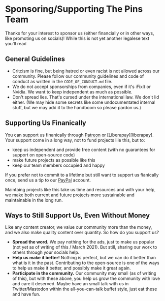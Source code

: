 # Sponsoring/Supporting The Pins Team

Thanks for your interest to sponsor us (either financially or
in other ways, like promoting us on socials)! While this is not
yet another legalese text you'll read

## General Guidelines

* Critcism is fine, but being hatred or even racist is not
  allowed across our community. Please follow our community
  guidelines and code of conduct as written in the
  `CODE_OF_CONDUCT.md` file.
* We do not accept sponsorships from companies, even if it's
  iFixIt or Nvidia. We want to keep independent as much as
  possible.
* Don't spread lies. That's cursed under the international law.
  We don't lid either. (We may hide some secrets like some
  undocumentated internal stuff, but we may add it to the handboom
  so please pardon us.)

## Supporting Us Finanically

You can support us finanically through [Patreon][patreon] or
[Liberapay][liberapay]. Your support come in a long way, not
to fund projects lile this, but to:

[patreon]: https://patreon.com/thepinsteam
[libreapay]: https://libreapay.com/thepunsteam

- keep us independent and provide free content (with no
  guarantees for support on open-source code)
- make future projects as possible like this
- keep our team members occupied and happy

If you prefer not to commit to a lifetime but still want to
support us fianically once, send us a tip to our [PayPal][paypal]
account.

<!-- Links to rtapp.tk will work after maybe May or June?  -->
[paypal]: https://rtapp.tk/support-thepinsteam/paypal

Maintaing projects like this take us time and resources and with
your help, we make both current and future projects more
sustainable and maintainable in the long run.

## Ways to Still Support Us, Even Without Money

Like any content creator, we value our community more than
the money, and we also make quality content over quantity.
So how do you support us?

- **Spread the word.** We pay nothing for the ads, just to make
  us popular (not yet as of writing of this / March 2021).
  But still, sharing our work to others through your socials
  help.
- **Help us make it better!** Nothing is perfect, but we can do
  it better than what is it in the past. Contributing to the
  open-source is one of the ways to help us make it better,
  and possibly make it great again.
- **Participate in the community.** Our community may small (as
  of writing of this), but with these above, you help us grow
  the community with love and care it deserved. Maybe have an
  small talk with us in Twitter/Mastodon within the all-you-can-talk
  buffet style, just eat these and have fun.

